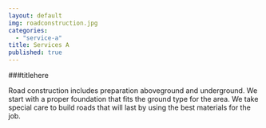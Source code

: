```yaml
---
layout: default
img: roadconstruction.jpg
categories: 
  - "service-a"
title: Services A
published: true
---
```


###titlehere

Road construction includes preparation aboveground and underground. We start with a proper foundation that fits the ground type for the area. We take special care to build roads that will last by using the best materials for the job.
